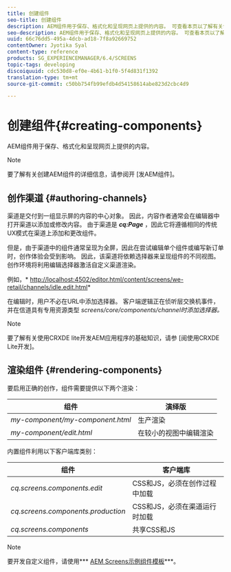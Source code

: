 ```yaml
---
title: 创建组件
seo-title: 创建组件
description: AEM组件用于保存、格式化和呈现网页上提供的内容。 可查看本页以了解有关创作渠道和渲染组件的信息。
seo-description: AEM组件用于保存、格式化和呈现网页上提供的内容。 可查看本页以了解有关创作渠道和渲染组件的信息。
uuid: 66c76dd5-495a-4dcb-ad18-7f8a92669752
contentOwner: Jyotika Syal
content-type: reference
products: SG_EXPERIENCEMANAGER/6.4/SCREENS
topic-tags: developing
discoiquuid: cdc530d8-ef0e-4b61-b1f0-5f4d831f1392
translation-type: tm+mt
source-git-commit: c50bb754fb99efdb4d54158614abe823d2cbc4d9

---
```



# 创建组件{#creating-components}

AEM组件用于保存、格式化和呈现网页上提供的内容。

>[!NOTE]
>
>要了解有关创建AEM组件的详细信息，请参阅开 [发AEM组件]。

## 创作渠道 {#authoring-channels}

渠道是交付到一组显示屏的内容的中心对象。 因此，内容作者通常会在编辑器中打开渠道以添加或修改内容。 由于渠道是 ***cq:Page*** ，因此它将遵循相同的传统UX模式在渠道上添加和更改组件。

但是，由于渠道中的组件通常呈现为全屏，因此在尝试编辑单个组件或编写新订单时，创作体验会受到影响。 因此，该渠道将依赖选择器来呈现组件的不同视图。 创作环境将利用编辑选择器激活自定义渠道渲染。

例如，* [http://localhost:4502/editor.html/content/screens/we-retail/channels/idle.edit.html](http://localhost:4502/editor.html/content/screens/we-retail/channels/idle.edit.html)*

在编辑时，用户不必在URL中添加选择器。 客户端逻辑正在侦听层交换机事件，并在信道具有专用资源类型 *screens/core/components/channel时添加选择器。*

>[!NOTE]
>
>要了解有关使用CRXDE lite开发AEM应用程序的基础知识，请参 [阅使用CRXDE Lite开发]。

## 渲染组件 {#rendering-components}

要启用正确的创作，组件需要提供以下两个渲染：

| **组件** | **演绎版** |
|---|---|
| *my-component/my-component.html* | 生产渲染 |
| *my-component/edit.html* | 在较小的视图中编辑渲染 |

内置组件利用以下客户端库类别：

| **组件** | **客户端库** |
|---|---|
| *cq.screens.components.edit* | CSS和JS，必须在创作过程中加载 |
| *cq.screens.components.production* | CSS和JS，必须在渠道运行时加载 |
| *cq.screens.components* | 共享CSS和JS |

>[!NOTE]
>
>要开发自定义组件，请使用*** [AEM Screens示例组件模板](https://github.com/Adobe-Marketing-Cloud/aem-screens-component-template)***。

